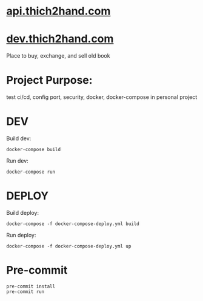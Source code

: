 # [api.thich2hand.com](https://api.thich2hand.com)
# [dev.thich2hand.com](https://dev.thich2hand.com)


Place to buy, exchange, and sell old book

Project Purpose:
============================
test ci/cd, config port, security, docker, docker-compose in personal project

DEV
============================

Build dev:
```shell
docker-compose build
```
Run dev:
```shell
docker-compose run
```

DEPLOY
============================

Build deploy:
```shell
docker-compose -f docker-compose-deploy.yml build
```
Run deploy:
```shell
docker-compose -f docker-compose-deploy.yml up
```


# Pre-commit
```
pre-commit install
pre-commit run
```
